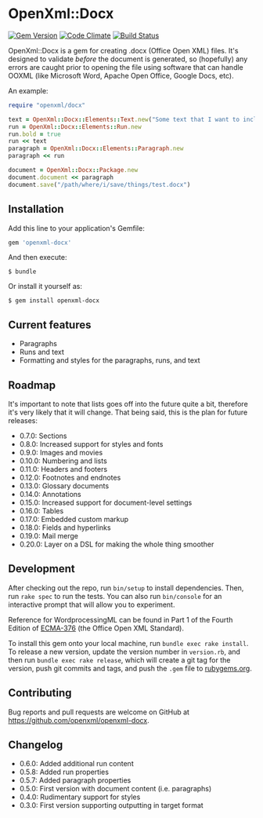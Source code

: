 # OpenXml::Docx

[![Gem Version](https://badge.fury.io/rb/openxml-docx.svg)](https://rubygems.org/gems/openxml-docx)
[![Code Climate](https://codeclimate.com/github/openxml/openxml-docx.svg)](https://codeclimate.com/github/openxml/openxml-docx)
[![Build Status](https://travis-ci.org/openxml/openxml-docx.svg)](https://travis-ci.org/openxml/openxml-docx)

OpenXml::Docx is a gem for creating .docx (Office Open XML) files. It's designed to validate _before_ the document is generated, so (hopefully) any errors are caught prior to opening the file using software that can handle OOXML (like Microsoft Word, Apache Open Office, Google Docs, etc).

An example:

```ruby
require "openxml/docx"

text = OpenXml::Docx::Elements::Text.new("Some text that I want to include in my new OOXML document")
run = OpenXml::Docx::Elements::Run.new
run.bold = true
run << text
paragraph = OpenXml::Docx::Elements::Paragraph.new
paragraph << run

document = OpenXml::Docx::Package.new
document.document << paragraph
document.save("/path/where/i/save/things/test.docx")
```


## Installation

Add this line to your application's Gemfile:

```ruby
gem 'openxml-docx'
```

And then execute:

    $ bundle

Or install it yourself as:

    $ gem install openxml-docx


## Current features

  - Paragraphs
  - Runs and text
  - Formatting and styles for the paragraphs, runs, and text


## Roadmap

It's important to note that lists goes off into the future quite a bit, therefore it's very likely that it will change. That being said, this is the plan for future releases:

  - 0.7.0: Sections
  - 0.8.0: Increased support for styles and fonts
  - 0.9.0: Images and movies
  - 0.10.0: Numbering and lists
  - 0.11.0: Headers and footers
  - 0.12.0: Footnotes and endnotes
  - 0.13.0: Glossary documents
  - 0.14.0: Annotations
  - 0.15.0: Increased support for document-level settings
  - 0.16.0: Tables
  - 0.17.0: Embedded custom markup
  - 0.18.0: Fields and hyperlinks
  - 0.19.0: Mail merge
  - 0.20.0: Layer on a DSL for making the whole thing smoother



## Development

After checking out the repo, run `bin/setup` to install dependencies. Then, run `rake spec` to run the tests. You can also run `bin/console` for an interactive prompt that will allow you to experiment.

Reference for WordprocessingML can be found in Part 1 of the Fourth Edition of [ECMA-376](http://www.ecma-international.org/publications/standards/Ecma-376.htm) (the Office Open XML Standard).

To install this gem onto your local machine, run `bundle exec rake install`. To release a new version, update the version number in `version.rb`, and then run `bundle exec rake release`, which will create a git tag for the version, push git commits and tags, and push the `.gem` file to [rubygems.org](https://rubygems.org).


## Contributing

Bug reports and pull requests are welcome on GitHub at https://github.com/openxml/openxml-docx.


## Changelog

  - 0.6.0: Added additional run content
  - 0.5.8: Added run properties
  - 0.5.7: Added paragraph properties
  - 0.5.0: First version with document content (i.e. paragraphs)
  - 0.4.0: Rudimentary support for styles
  - 0.3.0: First version supporting outputting in target format
